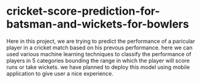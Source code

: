 # cricket-score-prediction-for-batsman-and-wickets-for-bowlers
Here in this project, we are trying to predict the performance of a paricular player in a cricket match based on his prevous performance. here we can used various machine learning techniques to classify the performance of players in 5 categories bounding the range in which the player will score runs or take wickets. we have planned to deploy this model using mobile application to give user a nice experience.